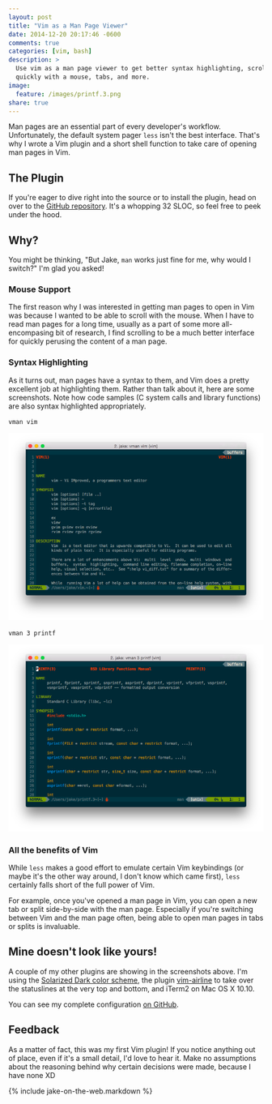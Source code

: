 ```yaml
---
layout: post
title: "Vim as a Man Page Viewer"
date: 2014-12-20 20:17:46 -0600
comments: true
categories: [vim, bash]
description: >
  Use vim as a man page viewer to get better syntax highlighting, scroll
  quickly with a mouse, tabs, and more.
image:
  feature: /images/printf.3.png
share: true
---
```


Man pages are an essential part of every developer's workflow. Unfortunately,
the default system pager `less` isn't the best interface. That's why I wrote a
Vim plugin and a short shell function to take care of opening man pages in Vim.

<!-- more -->

## The Plugin

If you're eager to dive right into the source or to install the plugin, head on
over to the [GitHub repository][vman-github]. It's a whopping 32 SLOC, so feel
free to peek under the hood.

## Why?

You might be thinking, "But Jake, `man` works just fine for me, why would I
switch?" I'm glad you asked!

### Mouse Support

The first reason why I was interested in getting man pages to open in Vim was
because I wanted to be able to scroll with the mouse. When I have to read man
pages for a long time, usually as a part of some more all-encompasing bit of
research, I find scrolling to be a much better interface for quickly perusing
the content of a man page.

### Syntax Highlighting

As it turns out, man pages have a syntax to them, and Vim does a pretty
excellent job at highlighting them. Rather than talk about it, here are some
screenshots. Note how code samples (C system calls and library functions) are
also syntax highlighted appropriately.

```bash Example 1
vman vim
```

![vim(1)][vim.1]

```bash Example 2
vman 3 printf
```

![printf(3)][printf.3]

### All the benefits of Vim

While `less` makes a good effort to emulate certain Vim keybindings (or maybe
it's the other way around, I don't know which came first), `less` certainly
falls short of the full power of Vim.

For example, once you've opened a man page in Vim, you can open a new tab or
split side-by-side with the man page. Especially if you're switching between Vim
and the man page often, being able to open man pages in tabs or splits is
invaluable.

## Mine doesn't look like yours!

A couple of my other plugins are showing in the screenshots above. I'm using the
[Solarized Dark color scheme][vim-colors-solarized], the plugin
[vim-airline][vim-airline] to take over the statuslines at the very top and
bottom, and iTerm2 on Mac OS X 10.10.

You can see my complete configuration [on GitHub][dotfiles].

## Feedback

As a matter of fact, this was my first Vim plugin! If you notice anything out of
place, even if it's a small detail, I'd love to hear it. Make no assumptions
about the reasoning behind why certain decisions were made, because I have none
XD

{% include jake-on-the-web.markdown %}

[vman-github]: https://github.com/Z1MM32M4N/vim-superman

[vim.1]: /images/vim.1.png
[printf.3]: /images/printf.3.png

[vim-colors-solarized]: https://github.com/altercation/vim-colors-solarized
[vim-airline]: https://github.com/bling/vim-airline

[dotfiles]: https://github.com/Z1MM32M4N/dotfiles
